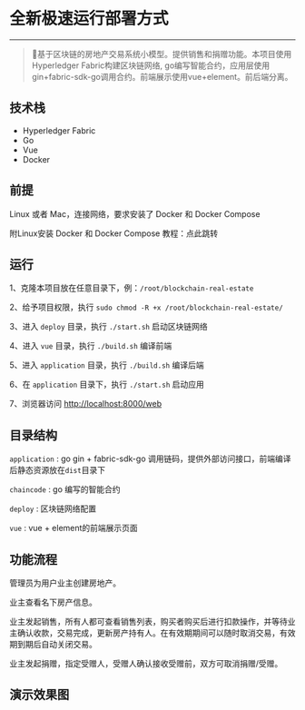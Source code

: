 # 全新极速运行部署方式

---

> 🚀基于区块链的房地产交易系统小模型。提供销售和捐赠功能。本项目使用Hyperledger Fabric构建区块链网络, go编写智能合约，应用层使用gin+fabric-sdk-go调用合约。前端展示使用vue+element。前后端分离。

## 技术栈


- Hyperledger Fabric
- Go
- Vue
- Docker
## 前提
Linux 或者 Mac，连接网络，要求安装了 Docker 和 Docker Compose

附Linux安装 Docker 和 Docker Compose 教程：点此跳转

## 运行


1、克隆本项目放在任意目录下，例：`/root/blockchain-real-estate`

2、给予项目权限，执行 `sudo chmod -R +x /root/blockchain-real-estate/`

3、进入 `deploy` 目录，执行 `./start.sh` 启动区块链网络

4、进入 `vue` 目录，执行 `./build.sh` 编译前端

5、进入 `application` 目录，执行 `./build.sh` 编译后端

6、在 `application` 目录下，执行 `./start.sh` 启动应用

7、浏览器访问 [http://localhost:8000/web](http://localhost:8000/web)

## 目录结构


`application` : go gin + fabric-sdk-go 调用链码，提供外部访问接口，前端编译后静态资源放在`dist`目录下


`chaincode` : go 编写的智能合约


`deploy` : 区块链网络配置


`vue` : vue + element的前端展示页面


## 功能流程


管理员为用户业主创建房地产。


业主查看名下房产信息。


业主发起销售，所有人都可查看销售列表，购买者购买后进行扣款操作，并等待业主确认收款，交易完成，更新房产持有人。在有效期期间可以随时取消交易，有效期到期后自动关闭交易。


业主发起捐赠，指定受赠人，受赠人确认接收受赠前，双方可取消捐赠/受赠。


## 演示效果图




